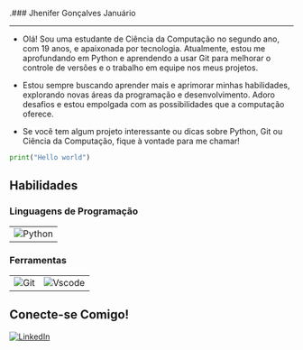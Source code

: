 .### Jhenifer Gonçalves Januário

---
- Olá! Sou  uma estudante de Ciência da Computação no segundo ano, com 19 anos, e apaixonada por tecnologia. Atualmente, estou me aprofundando em Python e aprendendo a usar Git para melhorar o controle de versões e o trabalho em equipe nos meus projetos.

- Estou sempre buscando aprender mais e aprimorar minhas habilidades, explorando novas áreas da programação e desenvolvimento. Adoro desafios e estou empolgada com as possibilidades que a computação oferece.

- Se você tem algum projeto interessante ou dicas sobre Python, Git ou Ciência da Computação, fique à vontade para me chamar!

 
```python
print("Hello world")
```

## Habilidades
<!DOCTYPE html>
<html lang="en">
<head>
    <meta charset="UTF-8">
    <meta name="viewport" content="width=device-width, initial-scale=1.0">
<!--     <title>Skills</title> -->
<!--    <style>
        table {
            width: 100%;
            border-collapse: collapse;
            text-align: center;
        }
        th, td {
            padding: 10px;
        }
    </style> -->
</head>
<body>

<h3>Linguagens de Programação</h3>
<table>
    <tr>
        <td><img src="https://img.shields.io/badge/python-3670A0?style=for-the-badge&logo=python&logoColor=ffdd54" alt="Python"></td>
    </tr>
</table>

<h3>Ferramentas</h3>
<table>
    <tr>
        <td><img src="https://img.shields.io/badge/GIT-E44C30?style=for-the-badge&logo=git&logoColor=white" alt="Git"></td>
        <td><img src="https://img.shields.io/badge/Vscode-007ACC?style=for-the-badge&logo=visual-studio-code&logoColor=white" alt="Vscode"></td>
    </tr>
</table>




## Conecte-se Comigo!
[![LinkedIn](https://img.shields.io/badge/LinkedIn-0077B5?style=for-the-badge&logo=linkedin&logoColor=white)](https://linkedin.com/in/jhenijanuario/)  

  

